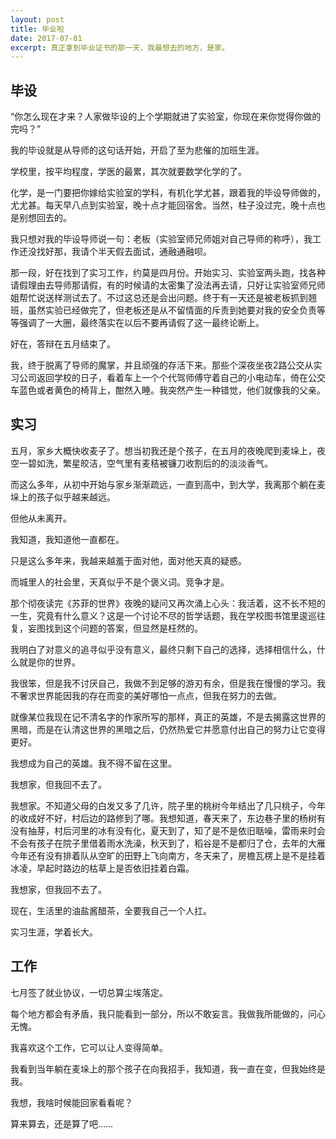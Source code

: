 ```yaml
---
layout: post
title: 毕业啦
date: 2017-07-01
excerpt: 真正拿到毕业证书的那一天，我最想去的地方，是家。
---
```

## 毕设

“你怎么现在才来？人家做毕设的上个学期就进了实验室，你现在来你觉得你做的完吗？”

我的毕设就是从导师的这句话开始，开启了至为悲催的加班生涯。

学校里，按平均程度，学医的最累，其次就要数学化学的了。

化学，是一门要把你嫁给实验室的学科，有机化学尤甚，跟着我的毕设导师做的，尤尤甚。每天早八点到实验室，晚十点才能回宿舍。当然，柱子没过完，晚十点也是别想回去的。

我只想对我的毕设导师说一句：老板（实验室师兄师姐对自己导师的称呼），我工作还没找好那，我请个半天假去面试，通融通融呗。

那一段，好在找到了实习工作，约莫是四月份。开始实习、实验室两头跑，找各种请假理由去导师那请假，有的时候请的太密集了没法再去请，只好让实验室师兄师姐帮忙说送样测试去了。不过这总还是会出问题。终于有一天还是被老板抓到翘班，虽然实验已经做完了，但老板还是从不留情面的斥责到她要对我的安全负责等等强调了一大圈，最终落实在以后不要再请假了这一最终论断上。

好在，答辩在五月结束了。

我，终于脱离了导师的魔掌，并且顽强的存活下来。那些个深夜坐夜2路公交从实习公司返回学校的日子，看着车上一个个代驾师傅守着自己的小电动车，倚在公交车蓝色或者黄色的椅背上，酣然入睡。我突然产生一种错觉，他们就像我的父亲。



## 实习

五月，家乡大概快收麦子了。想当初我还是个孩子，在五月的夜晚爬到麦垛上，夜空一碧如洗，繁星皎洁，空气里有麦秸被镰刀收割后的的淡淡香气。

而这么多年，从初中开始与家乡渐渐疏远，一直到高中，到大学，我离那个躺在麦垛上的孩子似乎越来越远。

但他从未离开。

我知道，我知道他一直都在。

只是这么多年来，我越来越羞于面对他，面对他天真的疑惑。

而城里人的社会里，天真似乎不是个褒义词。竞争才是。

那个彻夜读完《苏菲的世界》夜晚的疑问又再次涌上心头：我活着，这不长不短的一生，究竟有什么意义？这是一个讨论不尽的哲学话题，我在学校图书馆里逡巡往复，妄图找到这个问题的答案，但显然是枉然的。

我明白了对意义的追寻似乎没有意义，最终只剩下自己的选择，选择相信什么，什么就是你的世界。

我很笨，但是我不讨厌自己，我做不到足够的游刃有余，但是我在慢慢的学习。我不奢求世界能因我的存在而变的美好哪怕一点点，但我在努力的去做。

就像某位我现在记不清名字的作家所写的那样，真正的英雄，不是去揭露这世界的黑暗，而是在认清这世界的黑暗之后，仍然热爱它并愿意付出自己的努力让它变得更好。

我想成为自己的英雄。我不得不留在这里。

我想家，但我回不去了。

我想家。不知道父母的白发又多了几许，院子里的桃树今年结出了几只桃子，今年的收成好不好，村后边的路修到了哪。我想知道，春天来了，东边巷子里的杨树有没有抽芽，村后河里的冰有没有化，夏天到了，知了是不是依旧聒噪，雷雨来时会不会有孩子在院子里借着雨水洗澡，秋天到了，稻谷是不是都归了仓，去年的大雁今年还有没有排着队从空旷的田野上飞向南方，冬天来了，房檐瓦楞上是不是挂着冰凌，早起时路边的枯草上是否依旧挂着白霜。

我想家，但我回不去了。

现在，生活里的油盐酱醋茶，全要我自己一个人扛。

实习生涯，学着长大。



## 工作

七月签了就业协议，一切总算尘埃落定。

每个地方都会有矛盾，我只能看到一部分，所以不敢妄言。我做我所能做的，问心无愧。

我喜欢这个工作，它可以让人变得简单。

我看到当年躺在麦垛上的那个孩子在向我招手，我知道，我一直在变，但我始终是我。

我想，我啥时候能回家看看呢？

算来算去，还是算了吧……
